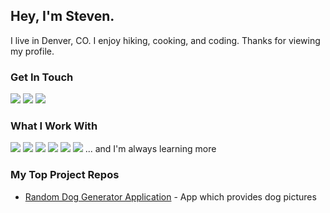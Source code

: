## Hey, I'm Steven. 
I live in Denver, CO. I enjoy hiking, cooking, and coding.  Thanks for viewing my profile.

### Get In Touch
<a href="mailto:stevenkosanke2@gmail.com"><img src="https://img.shields.io/badge/Gmail-EA4335?style=for-the-badge&logo=gmail&logoColor=white"></a> 
<a href="https://www.linkedin.com/in/stevenkosanke/"><img src="https://img.shields.io/badge/LinkedIn-0A66C2?style=for-the-badge&logo=linkedin&logoColor=white"></a> 
<a href="https://skosanke1.github.io/portfolio"><img src="https://img.shields.io/badge/portfolio-222222?style=for-the-badge"></a> 

### What I Work With
<img src="https://img.shields.io/badge/Java-3A75B0?style=for-the-badge"> <img src="https://img.shields.io/badge/JavaScript-F0DB4F?style=for-the-badge&logo=javascript&logoColor=black"> <img src="https://img.shields.io/badge/Node.js-5FA04E?style=for-the-badge&logo=node.js&logoColor=white"> <img src="https://img.shields.io/badge/HTML5-E54C21?style=for-the-badge&logo=html5&logoColor=white"> <img src="https://img.shields.io/badge/CSS3-214CE5?style=for-the-badge&logo=css3&logoColor=white"> <img src="https://img.shields.io/badge/React-20232A?style=for-the-badge&logo=react&logoColor=61DAFB">
... and I'm always learning more

### My Top Project Repos
* <a href="https://github.com/skosanke1/dogApp">Random Dog Generator Application</a> - App which provides dog pictures
